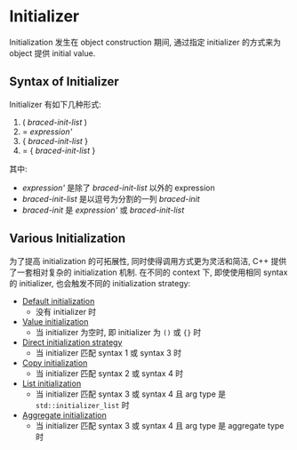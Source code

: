 # Initializer

Initialization 发生在 object construction 期间, 通过指定 initializer 的方式来为 object 提供 initial value. 

## Syntax of Initializer

Initializer 有如下几种形式:

1. ( *braced-init-list* )
2. = *expression'*
3. { *braced-init-list* }
4. = { *braced-init-list* }

其中:

- *expression'* 是除了 *braced-init-list* 以外的 expression
- *braced-init-list* 是以逗号为分割的一列 *braced-init*
- *braced-init* 是 *expression'* 或 *braced-init-list*

## Various Initialization

为了提高 initialization 的可拓展性, 同时使得调用方式更为灵活和简洁, C++ 提供了一套相对复杂的 initialization 机制.
在不同的 context 下, 即使使用相同 syntax 的 initializer, 也会触发不同的 initialization strategy:

- [Default initialization](course://Statements/Initializations/Default_Initialization)
  - 没有 initializer 时 
- [Value initialization](course://Statements/Initializations/Value_Initialization)
  - 当 initializer 为空时, 即 initializer 为 `()` 或 `{}` 时
- [Direct initialization strategy](course://Statements/Initializations/Direct_Initialization)
  - 当 initializer 匹配 syntax 1 或 syntax 3 时
- [Copy initialization](course://Statements/Initializations/Copy_Initialization)
  - 当 initializer 匹配 syntax 2 或 syntax 4 时
- [List initialization](course://Statements/Initializations/List_Initialization)
  - 当 initializer 匹配 syntax 3 或 syntax 4 且 arg type 是 `std::initializer_list` 时
- [Aggregate initialization](course://Statements/Initializations/Aggragate_Initialization)
  - 当 initializer 匹配 syntax 3 或 syntax 4 且 arg type 是 aggregate type 时
